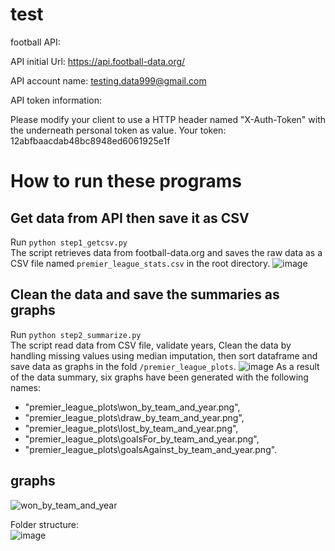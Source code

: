 # test
football
API:

API initial Url: https://api.football-data.org/

API account name: testing.data999@gmail.com

API token information:

Please modify your client to use a HTTP header named "X-Auth-Token" with the underneath personal token as value. Your token: 12abfbaacdab48bc8948ed6061925e1f

# How to run these programs
## Get data from API then save it as CSV
Run ```python step1_getcsv.py```  
The script retrieves data from football-data.org and saves the raw data as a CSV file named ```premier_league_stats.csv``` in the root directory.
![image](https://github.com/user-attachments/assets/22c3e7bb-c9a5-421b-8ee4-9f1dac175134)

## Clean the data and save the summaries as graphs
Run ```python step2_summarize.py```  
The script read data from CSV file, validate years, Clean the data by handling missing values using median imputation, then sort dataframe and save data as graphs in the fold ```/premier_league_plots```.
![image](https://github.com/user-attachments/assets/3f6f1878-ad7c-4b84-be00-c39dec0eeae7)
As a result of the data summary, six graphs have been generated with the following names:
* "premier_league_plots\won_by_team_and_year.png",
* "premier_league_plots\draw_by_team_and_year.png",
* "premier_league_plots\lost_by_team_and_year.png",
* "premier_league_plots\goalsFor_by_team_and_year.png",
* "premier_league_plots\goalsAgainst_by_team_and_year.png".

## graphs
![won_by_team_and_year](https://github.com/user-attachments/assets/7c9f3475-89d9-43fe-9605-f1f35485b011)


Folder structure:  
![image](https://github.com/user-attachments/assets/41633cfd-0362-4448-8e70-756d6a82d899)
